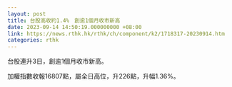 ```yaml
---
layout: post
title: 台股高收約1.4%　創逾1個月收市新高
date: 2023-09-14 14:50:19.000000000 +08:00
link: https://news.rthk.hk/rthk/ch/component/k2/1718317-20230914.htm
categories: rthk
---
```


台股連升3日，創逾1個月收市新高。

加權指數收報16807點，屬全日高位，升226點，升幅1.36%。
